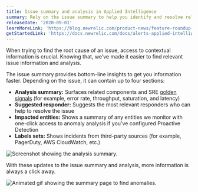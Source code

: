 ```yaml
---
title: Issue summary and analysis in Applied Intelligence
summary: Rely on the issue summary to help you identify and resolve relevant issues.
releaseDate: '2020-09-01'
learnMoreLink: 'https://blog.newrelic.com/product-news/feature-roundup-applied-intelligence/'
getStartedLink: 'https://docs.newrelic.com/docs/alerts-applied-intelligence/applied-intelligence/incident-intelligence/get-started-incident-intelligence#issue-feed'
---
```


When trying to find the root cause of an issue, access to contextual information is crucial. Knowing that, we’ve made it easier to find relevant issue information and analysis.

The issue summary provides bottom-line insights to get you information faster. Depending on the issue, it can contain up to four sections:

- **Analysis summary:** Surfaces related components and SRE [golden signals](https://landing.google.com/sre/sre-book/chapters/monitoring-distributed-systems/#xref_monitoring_golden-signals) (for example, error rate, throughput, saturation, and latency)
- **Suggested responder:** Suggests the most relevant responders who can help to resolve the issue
- **Impacted entities:** Shows a summary of any entities we monitor with one-click access to anomaly analysis if you’ve configured Proactive Detection
- **Labels sets:** Shows incidents from third-party sources (for example, PagerDuty, AWS CloudWatch, etc.)

![Screenshot showing the analysis summary.](/images/whats_up_ai_summary.webp 'whats_up_ai_summary.webp')

With these updates to the issue summary and analysis, more information is always a click away.

![Animated gif showing the summary page to find anomalies.](/images/whats_up_anomaly_analysis_demo.gif 'whats_up_anomaly_analysis_demo.gif')
